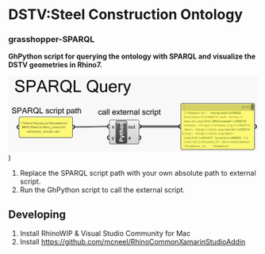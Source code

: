 # DSTV:Steel Construction Ontology


### grasshopper-SPARQL

**GhPython script for querying the ontology with SPARQL and visualize the DSTV geometries in Rhino7.**

![App Screenshot](https://github.com/junjie-he/dstv-nc-ontology/blob/junjie-he-patch-1/images/ghpython%20components.png))

1. Replace the SPARQL script path with your own absolute path to external script.
2. Run the GhPython script to call the external script.


## Developing

1. Install RhinoWIP & Visual Studio Community for Mac
2. Install https://github.com/mcneel/RhinoCommonXamarinStudioAddin
